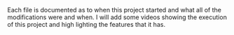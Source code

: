 Each file is documented as to when this project started and what all of the modifications were and when. I will add some videos showing the execution of this project and high lighting the features that it has.
